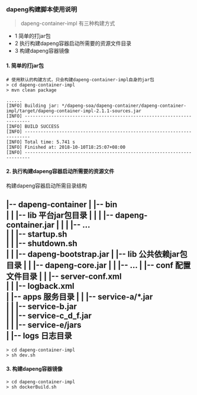 ### dapeng构建脚本使用说明

> dapeng-container-impl 有三种构建方式
* 1 简单的打jar包
* 2 执行构建dapeng容器启动所需要的资源文件目录
* 3 构建dapeng容器镜像


#### 1. 简单的打jar包 

```
# 使用默认的构建方式，只会构建dapeng-container-impl自身的jar包
> cd dapeng-container-impl
> mvn clean package 

......
[INFO] Building jar: */dapeng-soa/dapeng-container/dapeng-container-impl/target/dapeng-container-impl-2.1.1-sources.jar
[INFO] ------------------------------------------------------------------------
[INFO] BUILD SUCCESS
[INFO] ------------------------------------------------------------------------
[INFO] Total time: 5.741 s
[INFO] Finished at: 2018-10-10T18:25:07+08:00
[INFO] ------------------------------------------------------------------------

```

#### 2. 执行构建dapeng容器启动所需要的资源文件
构建dapeng容器启动所需目录结构

|-- dapeng-container
|   |-- bin                                
|   |   |-- lib                            平台jar包目录
|   |   |   |-- dapeng-container.jar
|   |   |   |-- ...                   
|   |   |-- startup.sh                     
|   |   |-- shutdown.sh                    
|   |   |-- dapeng-bootstrap.jar
|   |-- lib                                公共依赖jar包目录
|   |   |-- dapeng-core.jar
|   |   |-- ...
|   |-- conf                               配置文件目录
|   |   |-- server-conf.xml                
|   |   |-- logback.xml                    
|   |-- apps                               服务目录
|   |   |-- service-a/*.jar                
|   |   |-- service-b.jar                  
|   |   |-- service-c_d_f.jar              
|   |   |-- service-e/jars              
|   |-- logs                               日志目录
-------------------------------------------------------

```
> cd dapeng-container-impl
> sh dev.sh
```


#### 3. 构建dapeng容器镜像
```
> cd dapeng-container-impl
> sh dockerBuild.sh
```
